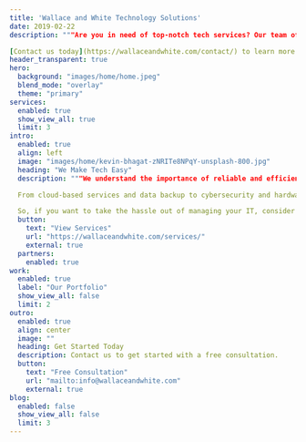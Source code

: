 ```yaml
---
title: 'Wallace and White Technology Solutions'
date: 2019-02-22
description: """Are you in need of top-notch tech services? Our team of experts is here to provide IT excellence across a wide range of industries. As a one-stop shop for all your tech needs, we can help you streamline your IT operations and keep your business running smoothly. Our team is highly skilled and experienced, capable of handling everything from cloud-based services and data backup to cybersecurity and hardware support. And with our competitive pricing, you can take advantage of our expertise for a fraction of the cost of maintaining an in-house IT team.

[Contact us today](https://wallaceandwhite.com/contact/) to learn more about how we can support your business."""
header_transparent: true
hero:
  background: "images/home/home.jpeg"
  blend_mode: "overlay"
  theme: "primary"
services:
  enabled: true
  show_view_all: true
  limit: 3
intro:
  enabled: true
  align: left
  image: "images/home/kevin-bhagat-zNRITe8NPqY-unsplash-800.jpg"
  heading: "We Make Tech Easy"
  description: """We understand the importance of reliable and efficient technology for businesses. That's why we offer a range of tech solutions designed to make IT easy for both business owners and end users.

  From cloud-based services and data backup to cybersecurity and hardware support, we've got you covered. Our team of skilled technicians is always on hand to provide fast and effective support, ensuring your business can stay up and running smoothly. Plus, our proactive approach to maintenance means we can often catch and fix problems before they occur, saving you time, money, and stress.

  So, if you want to take the hassle out of managing your IT, consider partnering with us as your trusted managed service provider."""
  button:
    text: "View Services"
    url: "https://wallaceandwhite.com/services/"
    external: true
  partners:
    enabled: true
work:
  enabled: true
  label: "Our Portfolio"
  show_view_all: false
  limit: 2
outro:
  enabled: true
  align: center
  image: ""
  heading: Get Started Today
  description: Contact us to get started with a free consultation.
  button:
    text: "Free Consultation"
    url: "mailto:info@wallaceandwhite.com"
    external: true
blog:
  enabled: false
  show_view_all: false
  limit: 3
---
```

